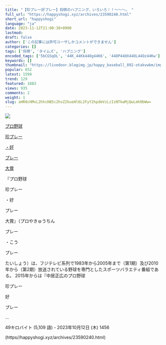 ```yaml
---
title: "【珍プレー好プレー】将棋のハプニング、いろいろ！！～～～。 "
full_url: "https://happyshogi.xyz/archives/23590240.html"
short_url: "happyshogi"
language: "ja"
date: 2023-11-12T21:00:38+0900
lastmod: 
draft: false
author: ['この記事には許可ユーザしかコメントができません']
categories: []
tags: ['将棋', 'タイムズ', 'ハプニング']
encoded_tags: ['5bCG5qOL', '44K_44Kk44Og44K6', '44OP44OX44OL44Oz44Kw']
keywords: []
thumbnail: "https://livedoor.blogimg.jp/happy_baseball_892-otakvwbm/imgs/f/1/f150a6bc-s.jpg"
popular: 652
latest: 1599
trend: 129
featured: 1883
views: 935
comments: 2
weight: 1
slug: aHR0cHMvL2hhcHB5c2hvZ2kueHl6L2FyY2hpdmVzLzIzNTkwMjQwLmh0bWw=
---
```


![](https://livedoor.blogimg.jp/happy_baseball_892-otakvwbm/imgs/f/1/f150a6bc-s.jpg)

<div><a title='プロ野球珍プレー・好プレー大賞' href='https//ja.wikipedia.org/wiki/%E3%83%97%E3%83%AD%E9%87%8E%E7%90%83%E7%8F%8D%E3%83%97%E3%83%AC%E3%83%BC%E3%83%BB%E5%A5%BD%E3%83%97%E3%83%AC%E3%83%BC%E5%A4%A7%E8%B3%9E' target='_blank'>プロ野球<p>珍プレー</p>・好<p>プレー</p>大賞</a> <p class='searchresult'>『プロ野球<p>珍プレー</p>・好<p>プレー</p>大賞』（プロやきゅうちん<p>プレー</p>・こう<p>プレー</p>たいしょう）は、フジテレビ系列で1983年から2005年まで（第1期）及び2010年から（第2期）放送されている野球を専門としたスポーツバラエティ番組である。 2015年からは『中居正広のプロ野球<p>珍プレー</p>好<p>プレー</p>…</p> <p class='mw-search-result-data'>49キロバイト (5,109 語) - 2023年10月12日 (木) 1456</p></div>

(https//happyshogi.xyz/archives/23590240.html)

